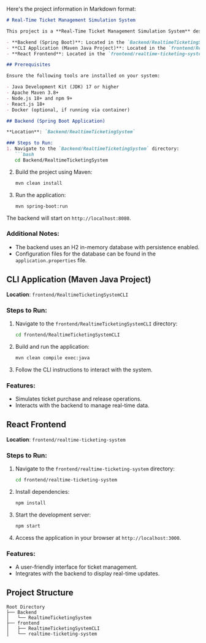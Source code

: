 Here's the project information in Markdown format:

```markdown
# Real-Time Ticket Management Simulation System

This project is a **Real-Time Ticket Management Simulation System** designed with three main components:

- **Backend (Spring Boot)**: Located in the `Backend/RealtimeTicketingSystem` folder.
- **CLI Application (Maven Java Project)**: Located in the `frontend/RealtimeTicketingSystemCLI` folder.
- **React Frontend**: Located in the `frontend/realtime-ticketing-system` folder.

## Prerequisites

Ensure the following tools are installed on your system:

- Java Development Kit (JDK) 17 or higher
- Apache Maven 3.8+
- Node.js 18+ and npm 9+
- React.js 18+
- Docker (optional, if running via container)

## Backend (Spring Boot Application)

**Location**: `Backend/RealtimeTicketingSystem`

### Steps to Run:
1. Navigate to the `Backend/RealtimeTicketingSystem` directory:
   ```bash
   cd Backend/RealtimeTicketingSystem
   ```

2. Build the project using Maven:
   ```bash
   mvn clean install
   ```

3. Run the application:
   ```bash
   mvn spring-boot:run
   ```

The backend will start on `http://localhost:8080`.

### Additional Notes:
- The backend uses an H2 in-memory database with persistence enabled.
- Configuration files for the database can be found in the `application.properties` file.

## CLI Application (Maven Java Project)

**Location**: `frontend/RealtimeTicketingSystemCLI`

### Steps to Run:
1. Navigate to the `frontend/RealtimeTicketingSystemCLI` directory:
   ```bash
   cd frontend/RealtimeTicketingSystemCLI
   ```

2. Build and run the application:
   ```bash
   mvn clean compile exec:java
   ```

3. Follow the CLI instructions to interact with the system.

### Features:
- Simulates ticket purchase and release operations.
- Interacts with the backend to manage real-time data.

## React Frontend

**Location**: `frontend/realtime-ticketing-system`

### Steps to Run:
1. Navigate to the `frontend/realtime-ticketing-system` directory:
   ```bash
   cd frontend/realtime-ticketing-system
   ```

2. Install dependencies:
   ```bash
   npm install
   ```

3. Start the development server:
   ```bash
   npm start
   ```

4. Access the application in your browser at `http://localhost:3000`.

### Features:
- A user-friendly interface for ticket management.
- Integrates with the backend to display real-time updates.


## Project Structure

```
Root Directory
├── Backend
│   └── RealtimeTicketingSystem
├── frontend
│   ├── RealtimeTicketingSystemCLI
│   └── realtime-ticketing-system
```
```
